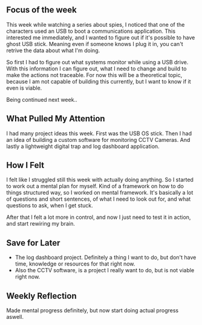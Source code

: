<!--- metadata

title: Making a ghost USB stick. PART 1
date: 2025-05-11
slug: 004
id: 004
week:  Week 20
summary: Explored the concept of a ghost USB stick inspired by spy series, brainstormed project ideas like a USB OS stick, CCTV monitoring software, and a log dashboard. Worked on a mental framework to improve productivity and felt more in control by week's end.
tags: [ "Ghost Drive", "Mental Progress", "Project Ideas" ]

--->

## Focus of the week

This week while watching a series about spies, I noticed that one of the characters used an USB to boot a communications application. This interested me immediately, and I wanted to figure out if it's possible to have ghost USB stick. Meaning even if someone knows I plug it in, you can't retrive the data about what I'm doing.

So first I had to figure out what systems monitor while using a USB drive. With this information I can figure out, what I need to change and build to make the actions not traceable. For now this will be a theoretical topic, because I am not capable of building this currently, but I want to know if it even is viable.

Being continued next week..

## What Pulled My Attention

I had many project ideas this week. First was the USB OS stick. Then I had an idea of building a custom software for monitoring CCTV Cameras. And lastly a lightweight digital trap and log dashboard application.

## How I Felt

I felt like I struggled still this week with actually doing anything. So I started to work out a mental plan for myself. Kind of a framework on how to do things structured way, so I worked on mental framework. It's basically a lot of questions and short sentences, of what I need to look out for, and what questions to ask, when I get stuck.

After that I felt a lot more in control, and now I just need to test it in action, and start rewiring my brain.

## Save for Later

- The log dashboard project. Definitely a thing I want to do, but don't have time, knowledge or resources for that right now.
- Also the CCTV software, is a project I really want to do, but is not viable right now.

## Weekly Reflection

Made mental progress definitely, but now start doing actual progress aswell.
